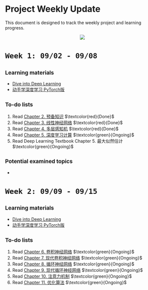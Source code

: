 # Project Weekly Update
This document is designed to track the weekly project and learning progress.

<p align="center">
  <img src="https://github.com/user-attachments/assets/83dfcfbb-2c44-414b-bc2d-6fa49f481e0d" />
</p>

# `Week 1: 09/02 - 09/08`

## <sub> Learning materials
- [Dive into Deep Learning](https://zh-v2.d2l.ai/chapter_linear-networks/index.html)
- [动手学深度学习 PyTorch版](https://space.bilibili.com/1567748478/channel/seriesdetail?sid=358497)
  
## <sub> To-do lists
1. Read [Chapter 2. 预备知识](https://zh-v2.d2l.ai/chapter_preliminaries/index.html)  $\textcolor{red}{Done}$ 
2. Read [Chapter 3. 线性神经网络](https://zh-v2.d2l.ai/chapter_linear-networks/index.html)  $\textcolor{red}{Done}$ 
3. Read [Chapter 4. 多层感知机](https://zh-v2.d2l.ai/chapter_multilayer-perceptrons/index.html)  $\textcolor{red}{Done}$ 
4. Read [Chapter 5. 深度学习计算](https://zh-v2.d2l.ai/chapter_deep-learning-computation/index.html)  $\textcolor{green}{Ongoing}$ 
5. Read Deep Learning Textbook Chapter 5. 最大似然估计  $\textcolor{green}{Ongoing}$ 

## <sub> Potential examined topics
- 

# `Week 2: 09/09 - 09/15`

## <sub> Learning materials
- [Dive into Deep Learning](https://zh-v2.d2l.ai/chapter_linear-networks/index.html)
- [动手学深度学习 PyTorch版](https://space.bilibili.com/1567748478/channel/seriesdetail?sid=358497)
  
## <sub> To-do lists
1. Read [Chapter 6. 卷积神经网络](https://zh-v2.d2l.ai/chapter_convolutional-neural-networks/index.html) $\textcolor{green}{Ongoing}$ 
2. Read [Chapter 7. 现代卷积神经网络](https://zh-v2.d2l.ai/chapter_convolutional-modern/index.html) $\textcolor{green}{Ongoing}$ 
3. Read [Chapter 8. 循环神经网络](https://zh-v2.d2l.ai/chapter_recurrent-neural-networks/index.html)  $\textcolor{green}{Ongoing}$ 
4. Read [Chapter 9. 现代循环神经网络](https://zh-v2.d2l.ai/chapter_recurrent-modern/index.html)  $\textcolor{green}{Ongoing}$ 
5. Read [Chapter 10. 注意力机制](https://zh-v2.d2l.ai/chapter_attention-mechanisms/index.html)  $\textcolor{green}{Ongoing}$ 
6. Read [Chapter 11. 优化算法](https://zh-v2.d2l.ai/chapter_optimization/index.html)  $\textcolor{green}{Ongoing}$ 
